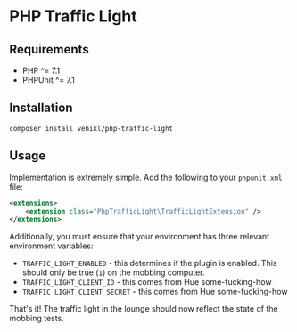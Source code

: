 # PHP Traffic Light

## Requirements

* PHP ^= 7.1
* PHPUnit ^= 7.1

## Installation

```
composer install vehikl/php-traffic-light
```

## Usage

Implementation is extremely simple. Add the following to your `phpunit.xml` file:

```xml
<extensions>
    <extension class="PhpTrafficLight\TrafficLightExtension" />
</extensions>
```

Additionally, you must ensure that your environment has three relevant environment variables:
* `TRAFFIC_LIGHT_ENABLED` - this determines if the plugin is enabled. This should only be true (`1`) on the mobbing computer.
* `TRAFFIC_LIGHT_CLIENT_ID` - this comes from Hue some-fucking-how
* `TRAFFIC_LIGHT_CLIENT_SECRET` - this comes from Hue some-fucking-how

That's it! The traffic light in the lounge should now reflect the state of the mobbing tests.
